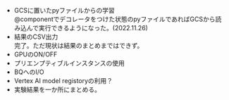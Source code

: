 - GCSに置いたpyファイルからの学習  
@componentでデコレータをつけた状態のpyファイルであればGCSから読み込んで実行できるようになった。(2022.11.26)  
- 結果のCSV出力  
完了。ただ現状は結果のまとめまではできず。  
- GPUのON/OFF  
- プリエンプティブルインスタンスの使用  
- BQへのI/O  
- Vertex AI model registoryの利用？
- 実験結果を一か所にまとめる。

